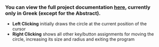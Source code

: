 ### You can view the full project documentation [here](https://example.com/Project%202%20Documentation.pdf), currently only in Greek (except for the Abstract).

- **Left Clicking** initially draws the circle at the current position of the cursor
- **Right Clicking** shows all other key/button assignments for moving the circle, increasing its size and radius and exiting the program

